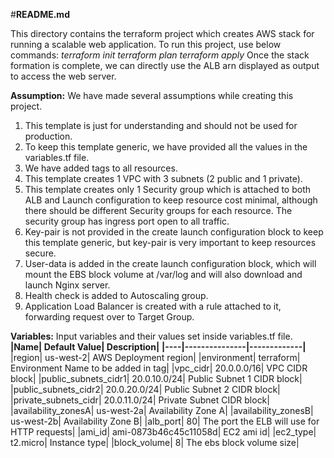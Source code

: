 #**README.md**

This directory contains the terraform project which creates AWS stack for running a scalable web application.
To run this project, use below commands: 
_terraform init_
_terraform plan_
_terraform apply_
Once the stack formation is complete, we can directly use the ALB arn displayed as output to access the web server. 

**Assumption:**
We have made several assumptions while creating this project.
1.	This template is just for understanding and should not be used for production.
2.	To keep this template generic, we have provided all the values in the variables.tf file.
3.	We have added tags to all resources.
4.	This template creates 1 VPC with 3 subnets (2 public and 1 private).
5.	This template creates only 1 Security group which is attached to both ALB and Launch configuration to keep resource cost minimal, although there should be different Security groups for each resource. The security group has ingress port open to all traffic. 
6.	Key-pair is not provided in the create launch configuration block to keep this template generic, but key-pair is very important to keep resources secure.
7.	User-data is added in the create launch configuration block, which will mount the EBS block volume at /var/log and will also download and launch Nginx server.
8.	Health check is added to Autoscaling group.
9.	Application Load Balancer is created with a rule attached to it, forwarding request over to Target Group.

**Variables:**
Input variables and their values set inside variables.tf file.
**|Name|	Default Value|	Description|**
**|----|---------------|-------------|** 
|region|	us-west-2|	AWS Deployment region|
|environment|	terraform|	Environment Name to be added in tag|
|vpc_cidr|	20.0.0.0/16|	VPC CIDR block|
|public_subnets_cidr1|	20.0.10.0/24|	Public Subnet 1 CIDR block|
|public_subnets_cidr2|	20.0.20.0/24|	Public Subnet 2 CIDR block|
|private_subnets_cidr|	20.0.11.0/24|	Private Subnet CIDR block|
|availability_zonesA|	us-west-2a|	Availability Zone A|
|availability_zonesB|	us-west-2b|	Availability Zone B|
|alb_port|	80|	The port the ELB will use for HTTP requests|
|ami_id|	ami-0873b46c45c11058d|	EC2 ami id|
|ec2_type|	t2.micro|	Instance type|
|block_volume|	8|	The ebs block volume size|

